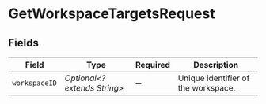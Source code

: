 # GetWorkspaceTargetsRequest


## Fields

| Field                               | Type                                | Required                            | Description                         |
| ----------------------------------- | ----------------------------------- | ----------------------------------- | ----------------------------------- |
| `workspaceID`                       | *Optional<? extends String>*        | :heavy_minus_sign:                  | Unique identifier of the workspace. |